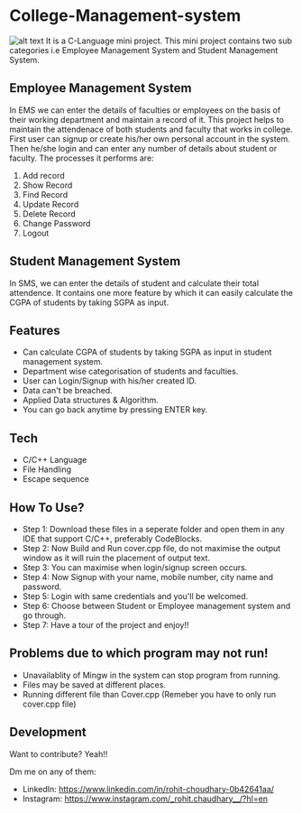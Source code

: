 # College-Management-system

![alt text](https://images.unsplash.com/photo-1535982330050-f1c2fb79ff78?ixid=MnwxMjA3fDB8MHxzZWFyY2h8N3x8Y29sbGVnZXxlbnwwfHwwfHw%3D&ixlib=rb-1.2.1&auto=format&fit=crop&w=500&q=60)
It is a C-Language mini project. This mini project contains two sub categories i.e Employee Management System and Student Management System.

## Employee Management System

In EMS we can enter the details of faculties or employees on the basis of their working department and maintain a record of it. This project helps to maintain the attendenace of both students and faculty that works in college. First user can signup or create his/her own personal account in the system. Then he/she login and can enter any number of details about student or faculty. 
The processes it performs are: 
1) Add record
2) Show Record
3) Find Record
4) Update Record
5) Delete Record
6) Change Password
7) Logout

## Student Management System

In SMS, we can enter the details of student and calculate their total attendence. It contains one more feature by which it can easily calculate the CGPA of students by taking SGPA as input. 

## Features
* Can calculate CGPA of students by taking SGPA as input in student management system.
* Department wise categorisation of students and faculties.
* User can Login/Signup with his/her created ID.
* Data can't be breached.
* Applied Data structures & Algorithm.
* You can go back anytime by pressing ENTER key.


## Tech

* C/C++ Language
* File Handling
* Escape sequence

## How To Use?

* Step 1: Download these files in a seperate folder and open them in any IDE that support C/C++, preferably CodeBlocks.
* Step 2: Now Build and Run cover.cpp file, do not maximise the output window as it will ruin the placement of output text.
* Step 3: You can maximise when login/signup screen occurs.
* Step 4: Now Signup with your name, mobile number, city name and password.
* Step 5: Login with same credentials and you'll be welcomed.
* Step 6: Choose between Student or Employee management system and go through.
* Step 7: Have a tour of the project and enjoy!!

## Problems due to which program may not run!

* Unavailablity of Mingw in the system can stop program from running.
* Files may be saved at different places.
* Running different file than Cover.cpp (Remeber you have to only run cover.cpp file)

## Development

Want to contribute? Yeah!!

Dm me on any of them:
* LinkedIn:  https://www.linkedin.com/in/rohit-choudhary-0b42641aa/
* Instagram:  https://www.instagram.com/_rohit.chaudhary__/?hl=en
